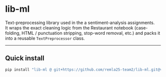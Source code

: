 # lib-ml

Text-preprocessing library used in the a sentiment-analysis assignments.  
It wraps the exact cleaning logic from the Restaurant notebook (case-folding, HTML / punctuation stripping, stop-word removal, etc.) and packs it into a reusable `TextPreprocessor` class.

---

## Quick install

```bash
pip install "lib-ml @ git+https://github.com/remla25-team2/lib-ml.git@v0.0.1"
